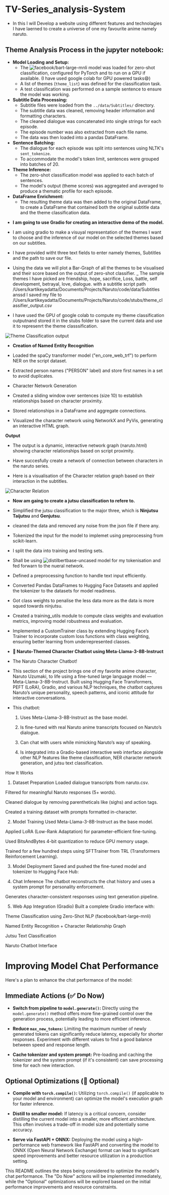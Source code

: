#  TV-Series_analysis-System

- In this I will Develop a website using different features and technolagies I have laerned to create a universe of one my favourite anime namely naruto.

## Theme Analysis Process in the jupyter notebook:

* **Model Loading and Setup:**
    * The ![facebook/bart-large-mnli](https://huggingface.co/facebook/bart-large-mnli) model was loaded for zero-shot classification, configured for PyTorch and to run on a GPU if available. (I have used google colab for GPU powered tasks😄)
    * A list of themes (`theme_list`) was defined for the classification task.
    * A test classification was performed on a sample sentence to ensure the model was working.
* **Subtitle Data Processing:**
    * Subtitle files were loaded from the `../data/Subtitles/` directory.
    * The subtitle data was cleaned, removing header information and formatting characters.
    * The cleaned dialogue was concatenated into single strings for each episode.
    * The episode number was also extracted from each file name.
    * The data was then loaded into a pandas DataFrame.
* **Sentence Batching:**
    * The dialogue for each episode was split into sentences using NLTK's `sent_tokenize`.
    * To accommodate the model's token limit, sentences were grouped into batches of 20.
* **Theme Inference:**
    * The zero-shot classification model was applied to each batch of sentences.
    * The model's output (theme scores) was aggregated and averaged to produce a thematic profile for each episode.
* **DataFrame Enrichment:**
    * The resulting theme data was then added to the original DataFrame, to create a DataFrame that contained both the original subtitle data and the theme classification data.


- **I am going to use Gradio for creating an interactive demo of the model.**
- I am using gradio to make a visuyal representation of the themes I want to choose and the inference of our model on the selected themes based on our subtitles. 
- I have provided witht three text fields to enter namely themes, Subtitles and the path to save our file.
- Using the data we will plot a Bar-Graph of all the themes to be visualised and their score based on the output of zero-shot classifier. 
_ The sample themes I have picked are friendship, hope, sacrifice, Loss, battle, self development, betrayal, love, dialogue. with a subtitle script path /Users/kartikeyadatta/Documents/Projects/Naruto/code/data/Subtitles anssd I saved my file to /Users/kartikeyadatta/Documents/Projects/Naruto/code/stubs/theme_classifier_output.csv

- I have used the GPU of google colab to compute my theme classification outputnand stored it in the stubs folder to save the current data and use it to represenrt the theme classsification.

![Theme Classification output](data/images/themeClassificationOutput.png)

- **Creation of Named Entity Recognition**

- Loaded the spaCy transformer model ("en_core_web_trf") to perform NER on the script dataset.

- Extracted person names ("PERSON" label) and store first names in a set to avoid duplicates.

-  Character Network Generation

- Created a sliding window over sentences (size 10) to establish relationships based on character proximity.

- Stored relationships in a DataFrame and aggregate connections.

- Visualized the character network using NetworkX and PyVis, generating an interactive HTML graph.

**Output**

- The output is a dynamic, interactive network graph (naruto.html) showing character relationships based on script proximity.

- Have succesfully create a network of connection between characters in the naruto series.

- Here is a visualisation of the Character relation graph based on their interaction in the subtitles.

![Character Relation](data/images/CharacterNersGraphs.png)

- **Now am gaing to create a jutsu classification to refere to.**

- Simplified the jutsu classification to the major three, which is **Ninjutsu** **Taijutsu** and **Genjutsu**.

- cleaned the data and removed any noise from the json file if there any.

- Tokenized the input for the model to implemet using preprocessing from scikit-learn.

- I split the data into training and testing sets.

- Shall  be using ![distilbertbase-uncased](https://huggingface.co/distilbert/distilbert-base-uncased) model for my tokenisation and fed forwarn to the nueral network.

- Defined a preprocessing function to handle text input efficiently.

- Converted Pandas DataFrames to Hugging Face Datasets and applied the tokenizer to the datasets for model readiness.

- Got class weights to penalise the less data more as the data is more squed towards ninjutsu.

- Created a training_utils module to compute class weights and evaluation metrics, improving model robustness and evaluation.

- Implemented a CustomTrainer class by extending Hugging Face’s Trainer to incorporate custom loss functions with class weighting, ensuring better learning from underrepresented classes.

- **🍥 Naruto-Themed Character Chatbot using Meta-Llama-3-8B-Instruct**
- The Naruto Character Chatbot! 

- This section of the project brings one of my favorite anime character, Naruto Uzumaki, to life using a fine-tuned large language model — Meta-Llama-3-8B-Instruct. Built using Hugging Face Transformers, PEFT (LoRA), Gradio, and various NLP techniques, the chatbot captures Naruto’s unique personality, speech patterns, and iconic attitude for interactive conversations.

- This chatbot:

    1. Uses Meta-Llama-3-8B-Instruct as the base model.

    2. Is fine-tuned with real Naruto anime transcripts focused on Naruto’s dialogue.

    3. Can chat with users while mimicking Naruto’s way of speaking.

    4. Is integrated into a Gradio-based interactive web interface alongside other NLP features like theme classification, NER character network generation, and jutsu text classification.


How It Works
1. Dataset Preparation
Loaded dialogue transcripts from naruto.csv.

Filtered for meaningful Naruto responses (5+ words).

Cleaned dialogue by removing parentheticals like (sighs) and action tags.

Created a training dataset with prompts formatted in-character.

2. Model Training
Used Meta-Llama-3-8B-Instruct as the base model.

Applied LoRA (Low-Rank Adaptation) for parameter-efficient fine-tuning.

Used BitsAndBytes 4-bit quantization to reduce GPU memory usage.

Trained for a few hundred steps using SFTTrainer from TRL (Transformers Reinforcement Learning).

3. Model Deployment
Saved and pushed the fine-tuned model and tokenizer to Hugging Face Hub:

4. Chat Inference
The chatbot reconstructs the chat history and uses a system prompt for personality enforcement.

Generates character-consistent responses using text generation pipeline.

5. Web App Integration (Gradio)
Built a complete Gradio interface with:

Theme Classification using Zero-Shot NLP (facebook/bart-large-mnli)

Named Entity Recognition + Character Relationship Graph

Jutsu Text Classification

Naruto Chatbot Interface

# Improving Model Chat Performance

Here's a plan to enhance the chat performance of the model:

## Immediate Actions (✅ Do Now)

* **Switch from pipeline to `model.generate()`:** Directly using the `model.generate()` method offers more fine-grained control over the generation process, potentially leading to more efficient inference.

* **Reduce `max_new_tokens`:** Limiting the maximum number of newly generated tokens can significantly reduce latency, especially for shorter responses. Experiment with different values to find a good balance between speed and response length.

* **Cache tokenizer and system prompt:** Pre-loading and caching the tokenizer and the system prompt (if it's consistent) can save processing time for each new interaction.

## Optional Optimizations (🔧 Optional)

* **Compile with `torch.compile()`:** Utilizing `torch.compile()` (if applicable to your model and environment) can optimize the model's execution graph for faster inference.

* **Distill to smaller model:** If latency is a critical concern, consider distilling the current model into a smaller, more efficient architecture. This often involves a trade-off in model size and potentially some accuracy.

* **Serve via FastAPI + ONNX:** Deploying the model using a high-performance web framework like FastAPI and converting the model to ONNX (Open Neural Network Exchange) format can lead to significant speed improvements and better resource utilization in a production setting.

This README outlines the steps being considered to optimize the model's chat performance. The "Do Now" actions will be implemented immediately, while the "Optional" optimizations will be explored based on the initial performance improvements and resource constraints.
